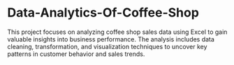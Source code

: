 # Data-Analytics-Of-Coffee-Shop
This project focuses on analyzing coffee shop sales data using Excel to gain valuable insights into business performance. The analysis includes data cleaning, transformation, and visualization techniques to uncover key patterns in customer behavior and sales trends.
